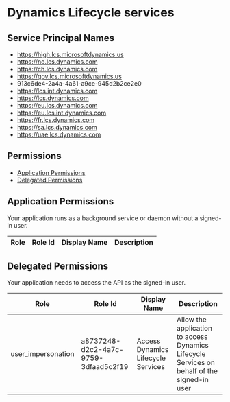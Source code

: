 # Dynamics Lifecycle services
## Service Principal Names
- https://high.lcs.microsoftdynamics.us
- https://no.lcs.dynamics.com
- https://ch.lcs.dynamics.com
- https://gov.lcs.microsoftdynamics.us
- 913c6de4-2a4a-4a61-a9ce-945d2b2ce2e0
- https://lcs.int.dynamics.com
- https://lcs.dynamics.com
- https://eu.lcs.dynamics.com
- https://eu.lcs.int.dynamics.com
- https://fr.lcs.dynamics.com
- https://sa.lcs.dynamics.com
- https://uae.lcs.dynamics.com

 ## Permissions
- [Application Permissions](#application-permissions)
- [Delegated Permissions](#delegated-permissions)

## Application Permissions
Your application runs as a background service or daemon without a signed-in user.

| Role | Role Id | Display Name | Description |
|---|---|---|---|

## Delegated Permissions
Your application needs to access the API as the signed-in user. 

| Role | Role Id | Display Name | Description |
|---|---|---|---|
| user_impersonation | a8737248-d2c2-4a7c-9759-3dfaad5c2f19 | Access Dynamics Lifecycle Services | Allow the application to access Dynamics Lifecycle Services on behalf of the signed-in user |

